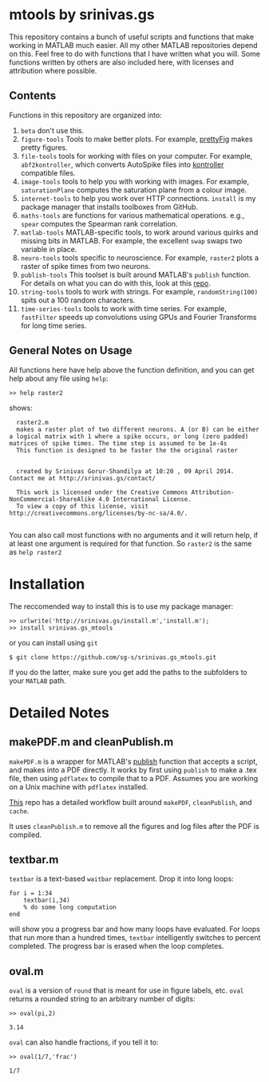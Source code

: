# mtools by srinivas.gs

This repository contains a bunch of useful scripts and functions that make working in MATLAB much easier. All my other MATLAB repositories depend on this. Feel free to do with functions that I have written what you will. Some functions written by others are also included here, with licenses and attribution where possible. 

## Contents

Functions in this repository are organized into:

1. `beta` don't use this. 
2. `figure-tools` Tools to make better plots. For example, [prettyFig](https://github.com/sg-s/srinivas.gs_mtools/blob/master/src/figure-tools/prettyFig.m) makes pretty figures. 
3. `file-tools` tools for working with files on your computer. For example, `abf2kontroller`, which converts AutoSpike files into [kontroller](https://github.com/sg-s/kontroller) compatible files. 
4. `image-tools` tools to help you with working with images. For example, `saturationPlane` computes the saturation plane from a colour image. 
5. `internet-tools` to help you work over HTTP connections. `install` is my package manager that installs toolboxes from GitHub. 
6. `maths-tools` are functions for various mathematical operations. e.g., `spear` computes the Spearman rank correlation. 
7. `matlab-tools` MATLAB-specific tools, to work around various quirks and missing bits in MATLAB. For example, the excellent `swap` swaps two variable in place. 
8. `neuro-tools` tools specific to neuroscience. For example, `raster2` plots a raster of spike times from two neurons. 
9. `publish-tools` This toolset is built around MATLAB's `publish` function. For details on what you can do with this, look at this [repo](https://github.com/sg-s/awesome-matlab-notebook).
10. `string-tools` tools to work with strings. For example, `randomString(100)` spits out a 100 random characters. 
11. `time-series-tools` tools to work with time series. For example, `fastFilter` speeds up convolutions using GPUs and Fourier Transforms for long time series. 

## General Notes on Usage

All functions here have help above the function definition, and you can get help about any file using `help`:

```
>> help raster2
```

shows:

```
  raster2.m
  makes a raster plot of two different neurons. A (or B) can be either a logical matrix with 1 where a spike occurs, or long (zero padded) matrices of spike times. The time step is assumed to be 1e-4s
  This function is designed to be faster the the original raster
  
  
  created by Srinivas Gorur-Shandilya at 10:20 , 09 April 2014. Contact me at http://srinivas.gs/contact/
  
  This work is licensed under the Creative Commons Attribution-NonCommercial-ShareAlike 4.0 International License. 
  To view a copy of this license, visit http://creativecommons.org/licenses/by-nc-sa/4.0/.
  
```

You can also call most functions with no arguments and it will return help, if at least one argument is required for that function. So `raster2` is the same as `help raster2`

# Installation

The reccomended way to install this is to use my package manager: 

```
>> urlwrite('http://srinivas.gs/install.m','install.m');
>> install srinivas.gs_mtools
```

or you can install using `git`

```
$ git clone https://github.com/sg-s/srinivas.gs_mtools.git
```

If you do the latter, make sure you get add the paths to the subfolders to your `MATLAB` path. 

# Detailed Notes	

## makePDF.m and cleanPublish.m
`makePDF.m` is a wrapper for MATLAB's [publish](http://www.mathworks.com/help/matlab/ref/publish.html) function that accepts a script, and makes into a PDF directly. It works by first using `publish` to make a .tex file, then using `pdflatex` to compile that to a PDF. Assumes you are working on a Unix machine with `pdflatex` installed. 

[This](https://github.com/sg-s/awesome-matlab-notebook) repo has a detailed workflow built around `makePDF`, `cleanPublish`, and `cache`. 

It uses `cleanPublish.m` to remove all the figures and log files after the PDF is compiled. 
	
## textbar.m

`textbar` is a text-based `waitbar` replacement. Drop it into long loops:

```
for i = 1:34
	textbar(i,34)
	% do some long computation
end
```

will show you a progress bar and how many loops have evaluated. For loops that run more than a hundred times, `textbar` intelligently switches to percent completed. The progress bar is erased when the loop completes. 

## oval.m

`oval` is a version of `round` that is meant for use in figure labels, etc. `oval` returns a rounded string to an arbitrary number of digits:

```
>> oval(pi,2)

3.14

```

`oval` can also handle fractions, if you tell it to:

```
>> oval(1/7,'frac')

1/7
```